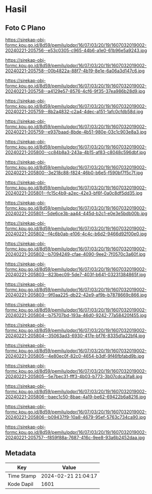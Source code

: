 # Hasil

## Foto C Plano

https://sirekap-obj-formc.kpu.go.id/8d59/pemilu/pdpr/16/07/03/20/19/1607032019002-20240221-205756--e53c0305-c965-44b6-a1e0-61b96e5a9243.jpg

https://sirekap-obj-formc.kpu.go.id/8d59/pemilu/pdpr/16/07/03/20/19/1607032019002-20240221-205758--00b4822a-88f7-4b19-8e1e-6a06a3d147c6.jpg

https://sirekap-obj-formc.kpu.go.id/8d59/pemilu/pdpr/16/07/03/20/19/1607032019002-20240221-205758--a4129e57-8576-4cf6-9f35-37ea986b28d9.jpg

https://sirekap-obj-formc.kpu.go.id/8d59/pemilu/pdpr/16/07/03/20/19/1607032019002-20240221-205759--8b2a4832-c2a4-4dec-a151-1afc0cfdb58d.jpg

https://sirekap-obj-formc.kpu.go.id/8d59/pemilu/pdpr/16/07/03/20/19/1607032019002-20240221-205759--e937baad-8bde-4b51-980e-03c1c903e8a3.jpg

https://sirekap-obj-formc.kpu.go.id/8d59/pemilu/pdpr/16/07/03/20/19/1607032019002-20240221-205800--cc84b8a3-243a-4b15-af83-c8048c596dbf.jpg

https://sirekap-obj-formc.kpu.go.id/8d59/pemilu/pdpr/16/07/03/20/19/1607032019002-20240221-205800--3e218c88-f824-46b0-b6e5-f590bf7f5c7f.jpg

https://sirekap-obj-formc.kpu.go.id/8d59/pemilu/pdpr/16/07/03/20/19/1607032019002-20240221-205801--fc15c4b9-a2ec-42e3-bf6f-0a0c8df5dd35.jpg

https://sirekap-obj-formc.kpu.go.id/8d59/pemilu/pdpr/16/07/03/20/19/1607032019002-20240221-205801--5de6ce3b-aa44-445d-b2c1-e0e3e5bdb00b.jpg

https://sirekap-obj-formc.kpu.go.id/8d59/pemilu/pdpr/16/07/03/20/19/1607032019002-20240221-205802--f4c6b0ab-e106-4c4c-b6d2-9466d92f00e0.jpg

https://sirekap-obj-formc.kpu.go.id/8d59/pemilu/pdpr/16/07/03/20/19/1607032019002-20240221-205802--b7094249-cfae-4090-9ee2-7f0570c3a60f.jpg

https://sirekap-obj-formc.kpu.go.id/8d59/pemilu/pdpr/16/07/03/20/19/1607032019002-20240221-205803--823bec09-5de7-403f-b641-03231384865f.jpg

https://sirekap-obj-formc.kpu.go.id/8d59/pemilu/pdpr/16/07/03/20/19/1607032019002-20240221-205803--9f0aa225-db22-42e9-af9b-b7878669c866.jpg

https://sirekap-obj-formc.kpu.go.id/8d59/pemilu/pdpr/16/07/03/20/19/1607032019002-20240221-205804--b75707bd-193a-46d0-9242-77a58420f455.jpg

https://sirekap-obj-formc.kpu.go.id/8d59/pemilu/pdpr/16/07/03/20/19/1607032019002-20240221-205804--35063ad3-6930-417e-bf76-8335d1a22bf4.jpg

https://sirekap-obj-formc.kpu.go.id/8d59/pemilu/pdpr/16/07/03/20/19/1607032019002-20240221-205805--4e80ec0f-82c0-4654-b3df-9f46fbfabd9b.jpg

https://sirekap-obj-formc.kpu.go.id/8d59/pemilu/pdpr/16/07/03/20/19/1607032019002-20240221-205805--5e7bec31-fff3-4b03-b773-3b07cdca3fa8.jpg

https://sirekap-obj-formc.kpu.go.id/8d59/pemilu/pdpr/16/07/03/20/19/1607032019002-20240221-205806--baec1c50-8bae-4a19-be62-69422b6a8216.jpg

https://sirekap-obj-formc.kpu.go.id/8d59/pemilu/pdpr/16/07/03/20/19/1607032019002-20240221-205806--b09437f9-10a8-4679-95ef-5763c734ca90.jpg

https://sirekap-obj-formc.kpu.go.id/8d59/pemilu/pdpr/16/07/03/20/19/1607032019002-20240221-205757--f859f88a-7687-416c-9ee8-93a6b2452daa.jpg


## Metadata

| Key        | Value               |
| ---------- | ------------------- |
| Time Stamp | 2024-02-21 21:04:17 |
| Kode Dapil | 1601                |



